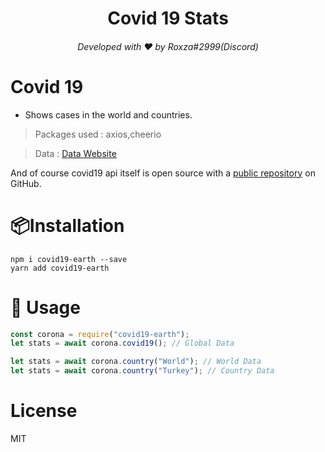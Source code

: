 <h1 align="center">Covid 19 Stats</h1>
<h6 align="center">Developed with ❤️ by Roxza#2999(Discord)</h6>

# Covid 19

- Shows cases in the world and countries.

> Packages used : axios,cheerio

> Data : [Data Website](https://www.worldometers.info/coronavirus)

And of course covid19 api itself is open source with a [public repository](https://github.com/RRoxza/covid19-earth)
on GitHub.

# 📦Installation

```console
npm i covid19-earth --save
yarn add covid19-earth
```

# 📝 Usage

```js
const corona = require("covid19-earth");
let stats = await corona.covid19(); // Global Data

let stats = await corona.country("World"); // World Data
let stats = await corona.country("Turkey"); // Country Data
```

# License

MIT
